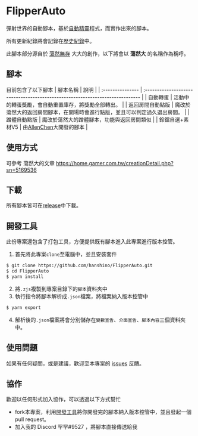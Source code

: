 # FlipperAuto

彈射世界的自動腳本，基於[自動精靈](http://zdjl.org/)程式，而實作出來的腳本。

所有更新紀錄將會記錄在[歷史紀錄](CHANGELOG.md)中。

此腳本部分源自於 [蕩然無存](https://home.gamer.com.tw/homeindex.php?owner=visual800307)
大大的創作，以下將會以 **蕩然大** 的名稱作為稱呼。

## 腳本

目前包含了以下腳本
| 腳本名稱         | 說明                                                                          |
| :--------------- | :---------------------------------------------------------------------------- |
| 自動轉蛋         | 活動中的轉蛋獎勵，會自動重置庫存，將獎勵全部轉出。                            |
| 返回房間自動點版 | 魔改於蕩然大的返回房間腳本，在開場時會進行點版，並且可以判定過久退出房間。    |
| 蹭體自動點版     | 魔改於蕩然大的蹭體腳本，功能與返回房間類似                                    |
| 鈴鐺自選+素材V5  | 由[AllenChen](https://home.gamer.com.tw/home.php?owner=GH5654412)大開發的腳本 |

## 使用方式
可參考 蕩然大的文章
https://home.gamer.com.tw/creationDetail.php?sn=5169536

## 下載

所有腳本皆可在[release](https://github.com/hanshino/FlipperAuto/releases)中下載。

## 開發工具
此份專案還包含了打包工具，方便提供既有腳本進入此專案進行版本控管。

1. 首先將此專案`clone`至電腦中，並且安裝套件
```bash
$ git clone https://github.com/hanshino/FlipperAuto.git
$ cd FlipperAuto
$ yarn install
```

2. 將`.zjs`複製到專案目錄下的`腳本`資料夾中
3. 執行指令將腳本解析成`.json`檔案，將檔案納入版本控管中

```bash
$ yarn export
```
4. 解析後的`.json`檔案將會分別儲存在`變數宣告`、`介面宣告`、`腳本內容`三個資料夾中。

## 使用問題
如果有任何疑問，或是建議，歡迎至本專案的 [issues](https://github.com/hanshino/FlipperAuto/issues) 反饋。

## 協作
歡迎以任何形式加入協作，可以透過以下方式幫忙

- fork本專案，利用[開發工具](#開發工具)將你開發完的腳本納入版本控管中，並且發起一個 pull request。
- 加入我的 Discord 罕罕#9527 ，將腳本直接傳送給我